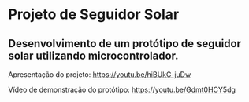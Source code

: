 # Projeto de Seguidor Solar

## Desenvolvimento de um protótipo de seguidor solar utilizando microcontrolador.

Apresentação do projeto: https://youtu.be/hiBUkC-juDw

Vídeo de demonstração do protótipo: https://youtu.be/Gdmt0HCY5dg
